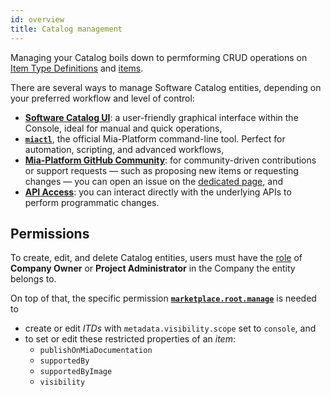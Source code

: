 ```yaml
---
id: overview
title: Catalog management
---
```


Managing your Catalog boils down to permforming CRUD operations on [Item Type Definitions](/software-catalog/basic-concepts/10_items-types.md) and [items](/software-catalog/basic-concepts/05_items-data-structure.md).

There are several ways to manage Software Catalog entities, depending on your preferred workflow and level of control:

- [**Software Catalog UI**](/software-catalog/items-management/ui.md): a user-friendly graphical interface within the Console, ideal for manual and quick operations,
- [**`miactl`**](/software-catalog/items-management/miactl.md), the official Mia-Platform command-line tool. Perfect for automation, scripting, and advanced workflows,
- [**Mia-Platform GitHub Community**](https://github.com/mia-platform/community): for community-driven contributions or support requests — such as proposing new items or requesting changes — you can open an issue on the [dedicated page](https://github.com/mia-platform/community), and
- [**API Access**](/software-catalog/items-management/api.md): you can interact directly with the underlying APIs to perform programmatic changes.

## Permissions

To create, edit, and delete Catalog entities, users must have the [role](/development_suite/identity-and-access-management/console-levels-and-permission-management.md#identity-capabilities-inside-console) of **Company Owner** or **Project Administrator** in the Company the entity belongs to.

On top of that, the specific permission [**`marketplace.root.manage`**](/development_suite/identity-and-access-management/console-levels-and-permission-management.md#console-root-level-permissions) is needed to

- create or edit *ITDs* with `metadata.visibility.scope` set to `console`, and
- to set or edit these restricted properties of an *item*:
  - `publishOnMiaDocumentation`
  - `supportedBy`
  - `supportedByImage`
  - `visibility`
